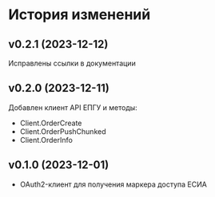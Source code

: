 # История изменений

## v0.2.1 (2023-12-12)
Исправлены ссылки в документации

## v0.2.0 (2023-12-11)
Добавлен клиент API ЕПГУ и методы:
- Client.OrderCreate
- Client.OrderPushChunked
- Client.OrderInfo

## v0.1.0 (2023-12-01)
- OAuth2-клиент для получения маркера доступа ЕСИА
